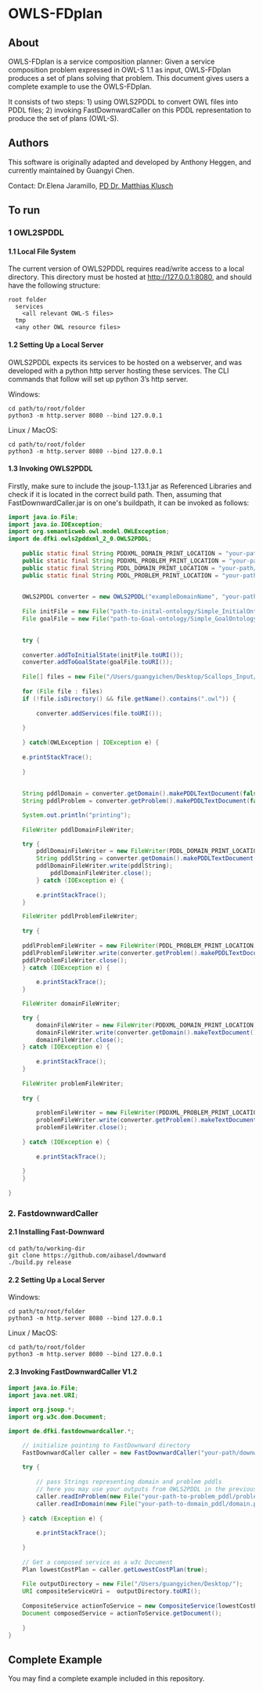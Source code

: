 # OWLS-FDplan

## About
OWLS-FDplan is a service composition planner: Given a service composition problem expressed in OWL-S 1.1 as input, OWLS-FDplan produces a set of plans solving that problem. This document gives users a complete example to use the OWLS-FDplan. 

It consists of two steps: 1) using OWLS2PDDL to convert OWL files into PDDL files; 2) invoking FastDownwardCaller on this PDDL representation to produce the set of plans (OWL-S).

## Authors
This software is originally adapted and developed by Anthony Heggen, and currently maintained by Guangyi Chen.

Contact: Dr.Elena Jaramillo, [PD Dr. Matthias Klusch](https://www.dfki.de/~klusch/)

## To run
### 1 OWL2SPDDL
#### 1.1 Local File System
The current version of OWLS2PDDL requires read/write access to a local directory. This directory must be hosted at http://127.0.0.1:8080, and should have the following structure:

```
root folder
  services
    <all relevant OWL-S files>
  tmp
  <any other OWL resource files>
```

  
#### 1.2 Setting Up a Local Server
OWLS2PDDL expects its services to be hosted on a webserver, and was developed with a python http server hosting these services. The CLI commands that follow will set up python 3’s http server.

Windows:
```
cd path/to/root/folder
python3 -m http.server 8080 --bind 127.0.0.1
```

Linux / MacOS:
```
cd path/to/root/folder
python3 -m http.server 8080 --bind 127.0.0.1
```

#### 1.3 Invoking OWLS2PDDL
  

Firstly, make sure to include the jsoup-1.13.1.jar as Referenced Libraries and check if it is located in the correct build path. Then, assuming that FastDownwardCaller.jar is on one's buildpath, it can be invoked as follows:
```java
import java.io.File;
import java.io.IOException;
import org.semanticweb.owl.model.OWLException;
import de.dfki.owls2pddxml_2_0.OWLS2PDDL;
	
	public static final String PDDXML_DOMAIN_PRINT_LOCATION = "your-path/domain.xml";
	public static final String PDDXML_PROBLEM_PRINT_LOCATION = "your-path/problem.xml";
	public static final String PDDL_DOMAIN_PRINT_LOCATION = "your-path/domain.pddl";
	public static final String PDDL_PROBLEM_PRINT_LOCATION = "your-path/problem.pddl";

		
	OWLS2PDDL converter = new OWLS2PDDL("exampleDomainName", "your-path-to-root-folder/Scallops_Input");
	
	File initFile = new File("path-to-inital-ontology/Simple_InitialOntology.owl");
	File goalFile = new File("path-to-Goal-ontology/Simple_GoalOntology.owl");
		

	try {
	
	converter.addToInitialState(initFile.toURI());
	converter.addToGoalState(goalFile.toURI());
			
	File[] files = new File("/Users/guangyichen/Desktop/Scallops_Input/services").listFiles();
			
	for (File file : files)
	if (!file.isDirectory() && file.getName().contains(".owl")) {
				
		converter.addServices(file.toURI()); 
				
	}
			
	} catch(OWLException | IOException e) {
	
	e.printStackTrace();
			
	}
		
	
	String pddlDomain = converter.getDomain().makePDDLTextDocument(false, converter.getFilesWithPddl());
	String pddlProblem = converter.getProblem().makePDDLTextDocument(false);

	System.out.println("printing");
		      
	FileWriter pddlDomainFileWriter;

	try {
		pddlDomainFileWriter = new FileWriter(PDDL_DOMAIN_PRINT_LOCATION);
		String pddlString = converter.getDomain().makePDDLTextDocument(false, converter.getFilesWithPddl());
		pddlDomainFileWriter.write(pddlString);
			pddlDomainFileWriter.close();
		} catch (IOException e) {
		
		e.printStackTrace();
	}

	FileWriter pddlProblemFileWriter;
	
	try {
	
	pddlProblemFileWriter = new FileWriter(PDDL_PROBLEM_PRINT_LOCATION);
	pddlProblemFileWriter.write(converter.getProblem().makePDDLTextDocument(false));
	pddlProblemFileWriter.close();
	} catch (IOException e) {
		    
		e.printStackTrace();
	}

	FileWriter domainFileWriter;

	try {
		domainFileWriter = new FileWriter(PDDXML_DOMAIN_PRINT_LOCATION);
		domainFileWriter.write(converter.getDomain().makeTextDocument());
		domainFileWriter.close();
	} catch (IOException e) {
	
	    e.printStackTrace();
	}
		      
	FileWriter problemFileWriter;
		      
	try {
		        
		problemFileWriter = new FileWriter(PDDXML_PROBLEM_PRINT_LOCATION);
		problemFileWriter.write(converter.getProblem().makeTextDocument());
	    problemFileWriter.close();
		   
	} catch (IOException e) {
	
		e.printStackTrace();
		
	}
	}
	
}
```
  

### 2. FastdownwardCaller
#### 2.1 Installing Fast-Downward
```
cd path/to/working-dir
git clone https://github.com/aibasel/downward
./build.py release
```


#### 2.2 Setting Up a Local Server
Windows:
```
cd path/to/root/folder
python3 -m http.server 8080 --bind 127.0.0.1
```

Linux / MacOS:
```
cd path/to/root/folder
python3 -m http.server 8080 --bind 127.0.0.1
```
  
  

#### 2.3 Invoking FastDownwardCaller V1.2
```java
import java.io.File;
import java.net.URI;

import org.jsoup.*;
import org.w3c.dom.Document;

import de.dfki.fastdownwardcaller.*;

	// initialize pointing to FastDownward directory
	FastDownwardCaller caller = new FastDownwardCaller("your-path/downward-main");
		
	try {
		
		// pass Strings representing domain and problem pddls 
		// here you may use your outputs from OWLS2PDDL in the previous step for problem.pddl and domain.pddl files
		caller.readInProblem(new File("your-path-to-problem_pddl/problem.pddl"));
		caller.readInDomain(new File("your-path-to-domain_pddl/domain.pddl"));
		
	} catch (Exception e) {
			
		e.printStackTrace();
			
	}
		
	// Get a composed service as a w3c Document
	Plan lowestCostPlan = caller.getLowestCostPlan(true);
		
	File outputDirectory = new File("/Users/guangyichen/Desktop/");
	URI compositeServiceUri =  outputDirectory.toURI();
		
	CompositeService actionToService = new CompositeService(lowestCostPlan, compositeServiceUri);
	Document composedService = actionToService.getDocument();
		
	}
}
```
  
  

## Complete Example
You may find a complete example included in this repository.
